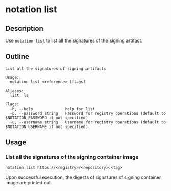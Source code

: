 # notation list

## Description

Use `notation list` to list all the signatures of the signing artifact.

## Outline

```text
List all the signatures of signing artifacts

Usage:
  notation list <reference> [flags]

Aliases:
  list, ls

Flags:
  -h, --help              help for list
  -p, --password string   Password for registry operations (default to $NOTATION_PASSWORD if not specified)
  -u, --username string   Username for registry operations (default to $NOTATION_USERNAME if not specified)
```

## Usage

### List all the signatures of the signing container image

```text
notation list https://<registry>/<repository>:<tag>
```

Upon successful execution, the digests of signatures of signing container image are printed out.

